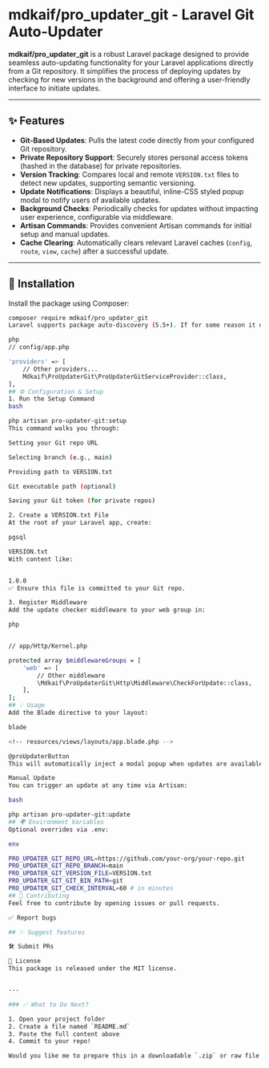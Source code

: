 # mdkaif/pro_updater_git - Laravel Git Auto-Updater

**mdkaif/pro_updater_git** is a robust Laravel package designed to provide seamless auto-updating functionality for your Laravel applications directly from a Git repository. It simplifies the process of deploying updates by checking for new versions in the background and offering a user-friendly interface to initiate updates.

---

## ✨ Features

- **Git-Based Updates**: Pulls the latest code directly from your configured Git repository.
- **Private Repository Support**: Securely stores personal access tokens (hashed in the database) for private repositories.
- **Version Tracking**: Compares local and remote `VERSION.txt` files to detect new updates, supporting semantic versioning.
- **Update Notifications**: Displays a beautiful, inline-CSS styled popup modal to notify users of available updates.
- **Background Checks**: Periodically checks for updates without impacting user experience, configurable via middleware.
- **Artisan Commands**: Provides convenient Artisan commands for initial setup and manual updates.
- **Cache Clearing**: Automatically clears relevant Laravel caches (`config`, `route`, `view`, `cache`) after a successful update.

---

## 🚀 Installation

Install the package using Composer:

```bash
composer require mdkaif/pro_updater_git
Laravel supports package auto-discovery (5.5+). If for some reason it doesn’t register automatically (Laravel 10/11 or below), add the service provider manually:

php
// config/app.php

'providers' => [
    // Other providers...
    Mdkaif\ProUpdaterGit\ProUpdaterGitServiceProvider::class,
],
## ⚙️ Configuration & Setup
1. Run the Setup Command
bash

php artisan pro-updater-git:setup
This command walks you through:

Setting your Git repo URL

Selecting branch (e.g., main)

Providing path to VERSION.txt

Git executable path (optional)

Saving your Git token (for private repos)

2. Create a VERSION.txt File
At the root of your Laravel app, create:

pgsql

VERSION.txt
With content like:


1.0.0
✅ Ensure this file is committed to your Git repo.

3. Register Middleware
Add the update checker middleware to your web group in:

php


// app/Http/Kernel.php

protected array $middlewareGroups = [
    'web' => [
        // Other middleware
        \Mdkaif\ProUpdaterGit\Http\Middleware\CheckForUpdate::class,
    ],
];
## 💡 Usage
Add the Blade directive to your layout:

blade

<!-- resources/views/layouts/app.blade.php -->

@proUpdaterButton
This will automatically inject a modal popup when updates are available, along with a button to trigger the update.

Manual Update
You can trigger an update at any time via Artisan:

bash

php artisan pro-updater-git:update
## 🌍 Environment Variables
Optional overrides via .env:

env

PRO_UPDATER_GIT_REPO_URL=https://github.com/your-org/your-repo.git
PRO_UPDATER_GIT_REPO_BRANCH=main
PRO_UPDATER_GIT_VERSION_FILE=VERSION.txt
PRO_UPDATER_GIT_GIT_BIN_PATH=git
PRO_UPDATER_GIT_CHECK_INTERVAL=60 # in minutes
## 🤝 Contributing
Feel free to contribute by opening issues or pull requests.

✅ Report bugs

## ✨ Suggest features

🛠️ Submit PRs

📄 License
This package is released under the MIT license.


---

### ✅ What to Do Next?

1. Open your project folder  
2. Create a file named `README.md`  
3. Paste the full content above  
4. Commit to your repo!

Would you like me to prepare this in a downloadable `.zip` or raw file instead?
